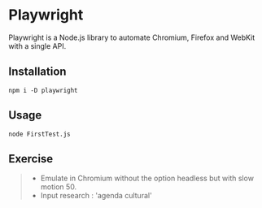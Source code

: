 # Playwright

Playwright is a Node.js library to automate Chromium, Firefox and WebKit with a single API. 

## Installation

```
npm i -D playwright
```

## Usage

```
node FirstTest.js
```

## Exercise

> - Emulate in Chromium without the option headless but with slow motion  50. 
> - Input research : 'agenda cultural'


